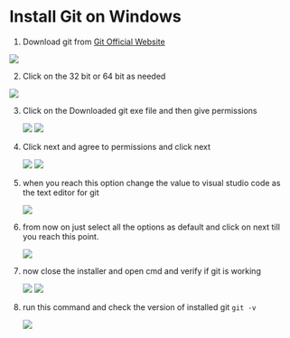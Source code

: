 # Install Git on Windows

1. Download git from [Git Official Website](https://git-scm.com/downloads)

  ![](./img/git-01.png)

2. Click on the 32 bit or 64 bit as needed

  ![](./img/git-02.png)

3. Click on the Downloaded git exe file and then give permissions

   ![](./img/git-03.png)
   ![](./img/git-04.png)

4. Click next and agree to permissions and click next

   ![](./img/git-05.png)
   ![](./img/git-06.png)

5. when you reach this option change the value to visual studio code as the text editor for git

   ![](./img/git-07.png)

6. from now on just select all the options as default and click on next till you reach this point.

   ![](./img/git-08.png)

7. now close the installer and open cmd and verify if git is working

   ![](./img/git-09.png)
   ![](./img/git-10.png)

8. run this command and check the version of installed git `git -v`

   ![](./img/git-11.png)
